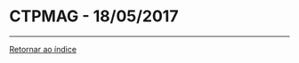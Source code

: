 # CTPMAG - 18/05/2017



****

[Retornar ao índice](https://github.com/vittorfp/Open-Lab-Book/blob/master/README.md "Oi")
